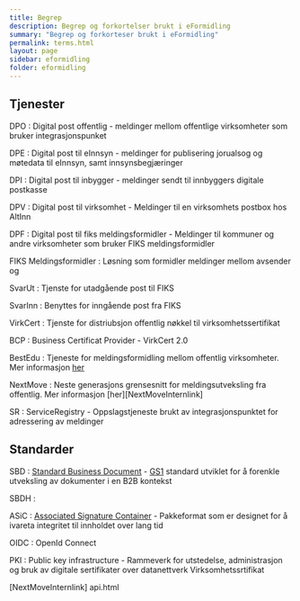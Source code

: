 ```yaml
---
title: Begrep
description: Begrep og forkortelser brukt i eFormidling
summary: "Begrep og forkorteser brukt i eFormidling"
permalink: terms.html
layout: page
sidebar: eformidling
folder: eformidling
---
```


## Tjenester

DPO
: Digital post offentlig - meldinger mellom offentlige virksomheter som bruker integrasjonspunket

DPE
: Digital post til eInnsyn - meldinger for publisering jorualsog og møtedata til eInnsyn, samt innsynsbegjæringer

DPI
: Digital post til inbygger - meldinger sendt til innbyggers digitale postkasse

DPV
: Digital post til virksomhet - Meldinger til en virksomhets postbox hos AltInn

DPF
: Digital post til fiks meldingsformidler - Meldinger til kommuner og andre virksomheter som bruker FIKS meldingsformidler 

FIKS Meldingsformidler
: Løsning som formidler meldinger mellom avsender og 

SvarUt
: Tjenste for utadgående post til FIKS 

SvarInn
: Benyttes for inngående post fra FIKS 

VirkCert
: Tjenste for distriubsjon offentlig nøkkel til virksomhetssertifikat

BCP
: Business Certificat Provider - VirkCert 2.0

BestEdu
: Tjeneste for meldingsformidling mellom offentlig virksomheter. Mer informasjon [her][BestEduInternlink]

NextMove
: Neste generasjons grensesnitt for meldingsutveksling fra offentlig. Mer informasjon [her][NextMoveInternlink]

SR
: ServiceRegistry - Oppslagstjeneste brukt av integrasjonspunktet for adressering av meldinger




## Standarder

SBD
: [Standard Business Document][SbdLink] - [GS1][Gs1Link] standard utviklet for å forenkle utveksling av dokumenter i en B2B kontekst

SBDH
:

ASiC
: [Associated Signature Container][AsicLink] - Pakkeformat som er designet for å ivareta integritet til innholdet over lang tid

OIDC
: OpenId Connect  

PKI
: Public key infrastructure - Rammeverk for utstedelse, administrasjon og bruk av digitale sertifikater over datanettverk
Virksomhetssrtifikat



[MxaLink]: https://sourceforge.net/projects/mxa/
[SbdLink]: http://www.gs1.org/ecom/standards/guidelines#s2
[Gs1Link]: http://www.gs1.org/
[AsicLink]: http://www.etsi.org/deliver/etsi_ts/102900_102999/102918/01.03.01_60/ts_102918v010301p.pdf
[MxaInternlink]: api.html 
[BestEduInternlink]: api.html
[NextMoveInternlink] api.html